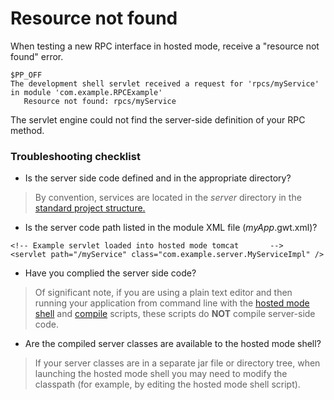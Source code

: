 # Resource not found #
When testing a new RPC interface in hosted mode, receive a "resource not found" error.

```
$PP_OFF
The development shell servlet received a request for 'rpcs/myService' in module 'com.example.RPCExample' 
   Resource not found: rpcs/myService
```

The servlet engine could not find the server-side definition of your RPC method.

### Troubleshooting checklist ###
  * Is the server side code defined and in the appropriate directory?
> By convention, services are located in the _server_ directory in the [standard project structure.](DevGuideDirectoriesPackageConventions.md)

  * Is the server code path listed in the module XML file (_myApp_.gwt.xml)?
```
<!-- Example servlet loaded into hosted mode tomcat       -->
<servlet path="/myService" class="com.example.server.MyServiceImpl" />
```

  * Have you complied the server side code?
> Of significant note, if you are using a plain text editor and then running your application from command line with the [hosted mode shell](DevGuideModuleHostedModeScript.md) and [compile](DevGuideModuleCompileScript.md) scripts, these scripts do **NOT** compile server-side code.

  * Are the compiled server classes are available to the hosted mode shell?
> If your server classes are in a separate jar file or directory tree, when launching the hosted mode shell you may need to modify the classpath (for example, by editing the hosted mode shell script).
